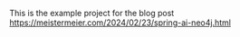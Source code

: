 This is the example project for the blog post https://meistermeier.com/2024/02/23/spring-ai-neo4j.html
